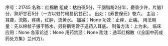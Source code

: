 序号：21745
名称：红棉散
组成：枯白矾5分，干胭脂粉2分半，麝香少许，片脑1分，熟炉甘石5分（一方以蛀竹粉易矾甘石）。
出处：《寿世保元》卷六。
主治：耳聋，流脓，疼痛，红肿，流黄水。
加减：None
功效：止痒，止痛。
用法用量：先以棉杖子搌干脓水，另将鹅翎管子送药入耳底。
制备方法：上为末。
临床应用：None
各家论述：None
用药禁忌：None
附注：通耳红棉散（《全国中药成药处方集》兰州方）。
